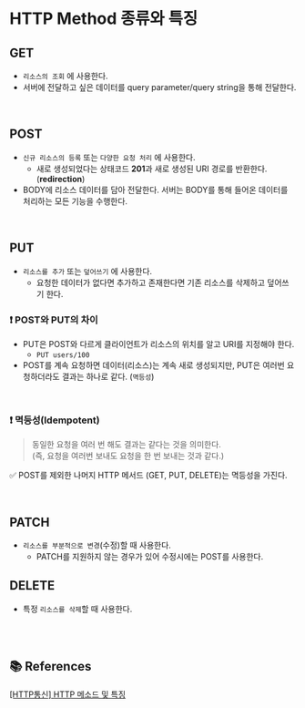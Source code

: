 # HTTP Method 종류와 특징

## GET

- `리소스의 조회` 에 사용한다.
- 서버에 전달하고 싶은 데이터를 query parameter/query string을 통해 전달한다.

</br>

## POST

- `신규 리소스의 등록` 또는 `다양한 요청 처리` 에 사용한다.
  - 새로 생성되었다는 상태코드 **201**과 새로 생성된 URI 경로를 반환한다. (**redirection**)
- BODY에 리소스 데이터를 담아 전달한다. 서버는 BODY를 통해 들어온 데이터를 처리하는 모든 기능을 수행한다.

</br>

## PUT

- `리소스를 추가` 또는 `덮어쓰기` 에 사용한다.
  - 요청한 데이터가 없다면 추가하고 존재한다면 기존 리소스를 삭제하고 덮어쓰기 한다.

### ❗️ POST와 PUT의 차이

- PUT은 POST와 다르게 클라이언트가 리소스의 위치를 알고 URI를 지정해야 한다.
  - `PUT users/100`
- POST를 계속 요청하면 데이터(리소스)는 계속 새로 생성되지만, PUT은 여러번 요청하더라도 결과는 하나로 같다. (`멱등성`)

</br>
    
### ❗️ 멱등성(Idempotent)
> 동일한 요청을 여러 번 해도 결과는 같다는 것을 의미한다. </br>(즉, 요청을 여러번 보내도 요청을 한 번 보내는 것과 같다.)

✅ POST를 제외한 나머지 HTTP 메서드 (GET, PUT, DELETE)는 멱등성을 가진다.

</br>

## PATCH

- `리소스를 부분적으로 변경`(수정)할 때 사용한다.
  - PATCH를 지원하지 않는 경우가 있어 수정시에는 POST를 사용한다.

## DELETE

- 특정 `리소스를 삭제`할 때 사용한다.

</br>
</br>

## 📚 References

[[HTTP통신] HTTP 메소드 및 특징](https://atoz-developer.tistory.com/117)
